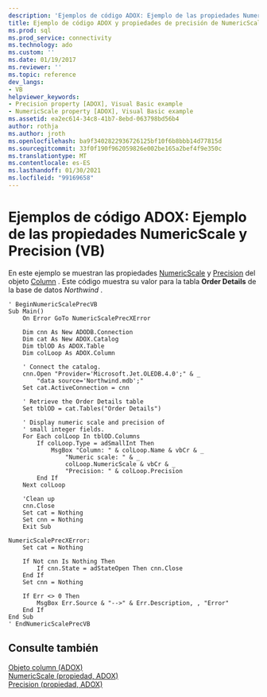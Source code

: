 ```yaml
---
description: 'Ejemplos de código ADOX: Ejemplo de las propiedades NumericScale y Precision (VB)'
title: Ejemplo de código ADOX y propiedades de precisión de NumericScale (VB) | Microsoft Docs
ms.prod: sql
ms.prod_service: connectivity
ms.technology: ado
ms.custom: ''
ms.date: 01/19/2017
ms.reviewer: ''
ms.topic: reference
dev_langs:
- VB
helpviewer_keywords:
- Precision property [ADOX], Visual Basic example
- NumericScale property [ADOX], Visual Basic example
ms.assetid: ea2ec614-34c8-41b7-8ebd-063798bd56b4
author: rothja
ms.author: jroth
ms.openlocfilehash: ba9f3402822936726125bf10f6b8bbb14d77815d
ms.sourcegitcommit: 33f0f190f962059826e002be165a2bef4f9e350c
ms.translationtype: MT
ms.contentlocale: es-ES
ms.lasthandoff: 01/30/2021
ms.locfileid: "99169658"
---
```

# <a name="adox-code-example-numericscale-and-precision-properties-example-vb"></a>Ejemplos de código ADOX: Ejemplo de las propiedades NumericScale y Precision (VB)
En este ejemplo se muestran las propiedades [NumericScale](./numericscale-property-adox.md) y [Precision](./precision-property-adox.md) del objeto [Column](./column-object-adox.md) . Este código muestra su valor para la tabla **Order Details** de la base de datos *Northwind* .  
  
```  
' BeginNumericScalePrecVB  
Sub Main()  
    On Error GoTo NumericScalePrecXError  
  
    Dim cnn As New ADODB.Connection  
    Dim cat As New ADOX.Catalog  
    Dim tblOD As ADOX.Table  
    Dim colLoop As ADOX.Column  
  
    ' Connect the catalog.  
    cnn.Open "Provider='Microsoft.Jet.OLEDB.4.0';" & _  
        "data source='Northwind.mdb';"  
    Set cat.ActiveConnection = cnn  
  
    ' Retrieve the Order Details table  
    Set tblOD = cat.Tables("Order Details")  
  
    ' Display numeric scale and precision of  
    ' small integer fields.  
    For Each colLoop In tblOD.Columns  
        If colLoop.Type = adSmallInt Then  
            MsgBox "Column: " & colLoop.Name & vbCr & _  
                "Numeric scale: " & _  
                colLoop.NumericScale & vbCr & _  
                "Precision: " & colLoop.Precision  
        End If  
    Next colLoop  
  
    'Clean up  
    cnn.Close  
    Set cat = Nothing  
    Set cnn = Nothing  
    Exit Sub  
  
NumericScalePrecXError:  
    Set cat = Nothing  
  
    If Not cnn Is Nothing Then  
        If cnn.State = adStateOpen Then cnn.Close  
    End If  
    Set cnn = Nothing  
  
    If Err <> 0 Then  
        MsgBox Err.Source & "-->" & Err.Description, , "Error"  
    End If  
End Sub  
' EndNumericScalePrecVB  
```  
  
## <a name="see-also"></a>Consulte también  
 [Objeto column (ADOX)](./column-object-adox.md)   
 [NumericScale (propiedad, ADOX)](./numericscale-property-adox.md)   
 [Precision (propiedad, ADOX)](./precision-property-adox.md)